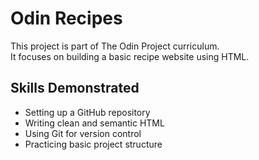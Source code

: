 # Odin Recipes

This project is part of The Odin Project curriculum.  
It focuses on building a basic recipe website using HTML.

## Skills Demonstrated
- Setting up a GitHub repository
- Writing clean and semantic HTML
- Using Git for version control
- Practicing basic project structure
